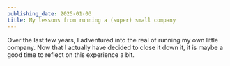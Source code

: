 ```yaml
---
publishing_date: 2025-01-03
title: My lessons from running a (super) small company
---
```


Over the last few years, I adventured into the real of running my own little company. Now that I actually have decided to close it down it, it is maybe a good time to reflect on this experience a bit. 
